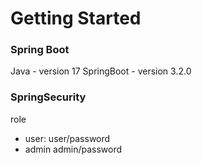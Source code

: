# Getting Started

### Spring Boot
Java - version 17
SpringBoot - version 3.2.0 

### SpringSecurity
role
* user: user/password
* admin admin/password


